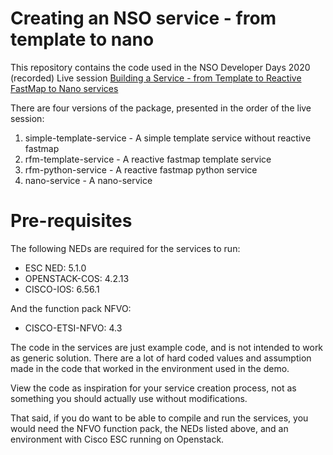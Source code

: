 # Creating an NSO service - from template to nano
This repository contains the code used in the NSO Developer Days 2020 (recorded) Live session
[Building a Service - from Template to Reactive FastMap to Nano services](https://youtu.be/OIzBhzdAC9M)

There are four versions of the package, presented in the order of the live session:
1. simple-template-service - A simple template service without reactive fastmap
1. rfm-template-service - A reactive fastmap template service
1. rfm-python-service - A reactive fastmap python service
1. nano-service - A nano-service

# Pre-requisites
The following NEDs are required for the services to run:
* ESC NED: 5.1.0
* OPENSTACK-COS: 4.2.13
* CISCO-IOS: 6.56.1

And the function pack NFVO:
* CISCO-ETSI-NFVO: 4.3

The code in the services are just example code, and is not intended
to work as generic solution. There are a lot of hard coded values and
assumption made in the code that worked in the environment used in the demo.

View the code as inspiration for your service creation process, not as something
you should actually use without modifications.

That said, if you do want to be able to compile and run the services, you would
need the NFVO function pack, the NEDs listed above, and an environment with Cisco
ESC running on Openstack.
